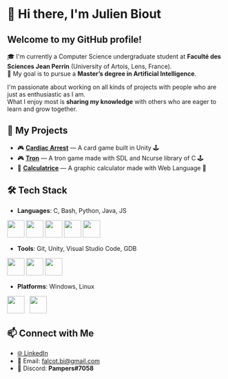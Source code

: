 # 👋 Hi there, I'm Julien Biout

## Welcome to my GitHub profile!

🎓 I'm currently a Computer Science undergraduate student at **Faculté des Sciences Jean Perrin** (University of Artois, Lens, France).  
🎯 My goal is to pursue a **Master’s degree in Artificial Intelligence**.

I'm passionate about working on all kinds of projects with people who are just as enthusiastic as I am.  
What I enjoy most is **sharing my knowledge** with others who are eager to learn and grow together.

## 🚀 My Projects

- 🎮 **[Cardiac Arrest](https://github.com/Pamperslegame/card_game)** — A card game built in Unity 🕹️
- 🎮 **[Tron](https://github.com/Pamperslegame/tron)** — A tron game made with SDL and Ncurse library of C 🕹️
- 🧮 **[Calculatrice](https://github.com/Pamperslegame/calculatrice)** — A graphic calculator made with Web Language 🔢

## 🛠️ Tech Stack

- **Languages**: C, Bash, Python, Java, JS
<p align="left">
  <img src="https://cdn.jsdelivr.net/gh/devicons/devicon@latest/icons/c/c-original.svg" width="40" height="40"/>
  <img src="https://cdn.jsdelivr.net/gh/devicons/devicon@latest/icons/bash/bash-original.svg" width="40" height="40"/>
  <img src="https://cdn.jsdelivr.net/gh/devicons/devicon@latest/icons/python/python-original.svg" width="40" height="40"/>
  <img src="https://cdn.jsdelivr.net/gh/devicons/devicon@latest/icons/java/java-original.svg" width="40" height="40"/>
  <img src="https://cdn.jsdelivr.net/gh/devicons/devicon@latest/icons/javascript/javascript-original.svg" width="40" height="40"/>
</p>

- **Tools**: Git, Unity, Visual Studio Code, GDB  
<p align="left"> 
  <img src="https://cdn.jsdelivr.net/gh/devicons/devicon@latest/icons/git/git-original.svg" width="40" height="40"/>
  <img src="https://cdn.jsdelivr.net/gh/devicons/devicon@latest/icons/visualstudio/visualstudio-original.svg" width="40" height="40"/>
  <img src="https://cdn.jsdelivr.net/gh/devicons/devicon@latest/icons/unity/unity-original.svg" width="40" height="40"/>
</p>

- **Platforms**: Windows, Linux  
<p align="left"> 
  <img src="https://cdn.jsdelivr.net/gh/devicons/devicon@latest/icons/windows11/windows11-original.svg" width="40" height="40"/> &nbsp;
  <img src="https://cdn.jsdelivr.net/gh/devicons/devicon@latest/icons/linux/linux-original.svg" width="40" height="40"/>
</p>

     

## 📫 Connect with Me

- [🌐 LinkedIn](https://www.linkedin.com/in/julienbiout)
- 📧 Email: falcot.bi@gmail.com
- 🤖 Discord: **Pampers#7058**


